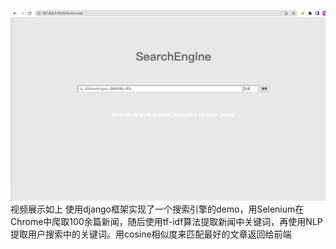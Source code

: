 [![image](https://github.com/ShangzhiXu/Searching-Engine/blob/master/img/%E6%88%AA%E5%B1%8F2022-05-31%20%E4%B8%8B%E5%8D%886.11.46.png)](https://github.com/ShangzhiXu/Searching-Engine/blob/master/img/%E5%B1%8F%E5%B9%95%E5%BD%95%E5%88%B62022-08-02%20%E4%B8%8A%E5%8D%8810.38.34_.gif)
视频展示如上
使用django框架实现了一个搜索引擎的demo，用Selenium在Chrome中爬取100余篇新闻，随后使用tf-idf算法提取新闻中关键词，再使用NLP提取用户搜索中的关键词。用cosine相似度来匹配最好的文章返回给前端

